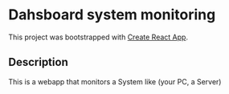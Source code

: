 # Dahsboard system monitoring

This project was bootstrapped with [Create React App](https://github.com/facebookincubator/create-react-app).

## Description
This is a webapp that monitors a System like (your PC, a Server)
